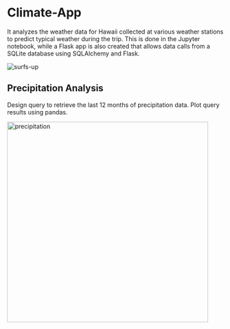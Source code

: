 # Climate-App
It analyzes the weather data for Hawaii collected at various weather stations to predict typical weather during the trip. This is done in the Jupyter notebook, while a Flask app is also created that allows data calls from a SQLite database using SQLAlchemy and Flask.

![surfs-up](https://user-images.githubusercontent.com/70447525/117233367-fb038400-adf0-11eb-8527-f7812879871e.png)

## Precipitation Analysis
Design query to retrieve the last 12 months of precipitation data.
Plot query results using pandas.

<img width="468" alt="precipitation" src="https://user-images.githubusercontent.com/70447525/117234035-3ce0fa00-adf2-11eb-8f37-ac254aeaabd2.png">


